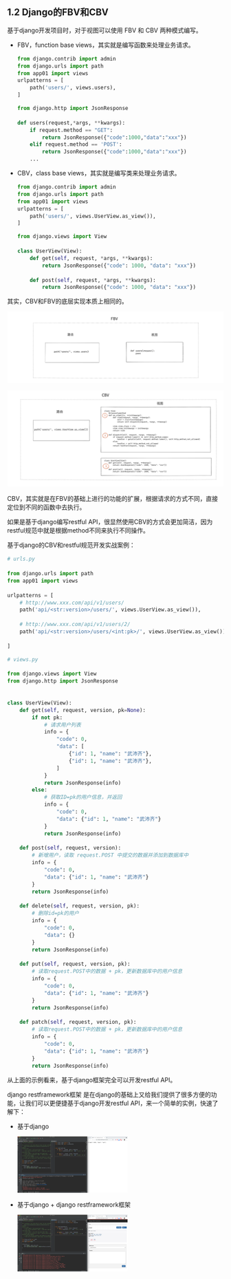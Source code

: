 ## 1.2 Django的FBV和CBV

基于django开发项目时，对于视图可以使用 FBV 和 CBV 两种模式编写。



- FBV，function base views，其实就是编写函数来处理业务请求。

  ```python
  from django.contrib import admin
  from django.urls import path
  from app01 import views
  urlpatterns = [
      path('users/', views.users),
  ]
  ```

  ```python
  from django.http import JsonResponse
  
  def users(request,*args, **kwargs):
      if request.method == "GET":
          return JsonResponse({"code":1000,"data":"xxx"})
      elif request.method == 'POST':
          return JsonResponse({"code":1000,"data":"xxx"})
      ...
  ```

- CBV，class base views，其实就是编写类来处理业务请求。

  ```python
  from django.contrib import admin
  from django.urls import path
  from app01 import views
  urlpatterns = [
      path('users/', views.UserView.as_view()),
  ]
  ```

  ```python
  from django.views import View
  
  class UserView(View):
      def get(self, request, *args, **kwargs):
          return JsonResponse({"code": 1000, "data": "xxx"})
  
      def post(self, request, *args, **kwargs):
          return JsonResponse({"code": 1000, "data": "xxx"})
  ```



其实，CBV和FBV的底层实现本质上相同的。

![image-20210819114755157](assets/image-20210819114755157.png)



![image-20210819115517407](assets/image-20210819115517407.png)

CBV，其实就是在FBV的基础上进行的功能的扩展，根据请求的方式不同，直接定位到不同的函数中去执行。

如果是基于django编写restful API，很显然使用CBV的方式会更加简洁，因为restful规范中就是根据method不同来执行不同操作。



基于django的CBV和restful规范开发实战案例：

```python
# urls.py

from django.urls import path
from app01 import views

urlpatterns = [
    # http://www.xxx.com/api/v1/users/
    path('api/<str:version>/users/', views.UserView.as_view()),

    # http://www.xxx.com/api/v1/users/2/
    path('api/<str:version>/users/<int:pk>/', views.UserView.as_view()),

]
```

```python
# views.py

from django.views import View
from django.http import JsonResponse


class UserView(View):
    def get(self, request, version, pk=None):
        if not pk:
            # 请求用户列表
            info = {
                "code": 0,
                "data": [
                    {"id": 1, "name": "武沛齐"},
                    {"id": 1, "name": "武沛齐"},
                ]
            }
            return JsonResponse(info)
        else:
            # 获取ID=pk的用户信息，并返回
            info = {
                "code": 0,
                "data": {"id": 1, "name": "武沛齐"}
            }
            return JsonResponse(info)

    def post(self, request, version):
        # 新增用户，读取 request.POST 中提交的数据并添加到数据库中
        info = {
            "code": 0,
            "data": {"id": 1, "name": "武沛齐"}
        }
        return JsonResponse(info)

    def delete(self, request, version, pk):
        # 删除id=pk的用户
        info = {
            "code": 0,
            "data": {}
        }
        return JsonResponse(info)

    def put(self, request, version, pk):
        # 读取request.POST中的数据 + pk，更新数据库中的用户信息
        info = {
            "code": 0,
            "data": {"id": 1, "name": "武沛齐"}
        }
        return JsonResponse(info)

    def patch(self, request, version, pk):
        # 读取request.POST中的数据 + pk，更新数据库中的用户信息
        info = {
            "code": 0,
            "data": {"id": 1, "name": "武沛齐"}
        }
        return JsonResponse(info)

```





从上面的示例看来，基于django框架完全可以开发restful API。







django restframework框架 是在django的基础上又给我们提供了很多方便的功能，让我们可以更便捷基于django开发restful API，来一个简单的实例，快速了解下：

- 基于django
  
  <img src="assets/image-20210819132015065.png" alt="image-20210819132015065" style="zoom: 25%;" />
  
- 基于django + django restframework框架
  
  <img src="assets/image-20210819132209726.png" alt="image-20210819132209726" style="zoom:25%;" />

